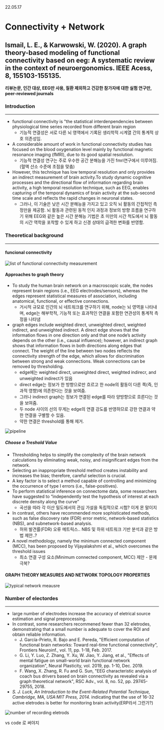 22.05.17


# Connectivity + Network


## Ismail, L. E., & Karwowski, W. (2020). A graph theory-based modeling of functional connectivity based on eeg: A systematic review in the context of neuroergonomics. IEEE Acess, 8, 155103-155135.
**리뷰논문, 인간 대상, EEG만 사용, 질환 제외하고 건강한 참가자에 대한 실험 연구만, peer-reviewed journals**

### Introduction
---------------------------------------
* functional connectivity is "the statistical interdenpendencies between physiological time series recorded from different brain region
  * 기능적 연결성은 서로 다른 뇌 영역에서 기록된 생리학적 시계열 간의 통계적 상호 의존성임.
*  A considerable amount of work in functional connectivity studies has focused on the blood oxygenation level mainly by functional magnetic resonance imaging (fMRI), due to its good spatial resolution.
   *  기능적 연결성 연구는 주로 우수한 공간 분해능을 가진 fmri연구에서 이루어짐.(혈액 산소 수준에 초점을 맞춤)     
*  However, this technique has low temporal resolution and only provides an indirect measurement of brain activity.To study dynamic cognitive processes and the directional flow of information regarding brain activity, a high temporal resolution technique, such as EEG, enables capturing of the temporal dynamics of brain activity at the sub-second time scale and reflects the rapid changes in neuronal states.
    * 그러나, 이 기술은 낮은 시간 분해능을 가지고 있고 오직 뇌 활동의 간접적인 측정만을 제공함. 뇌 활동과 관련된 동적 인지 과정과 정보의 방향 흐름을 연구하기 위해 EEG와 같은 높은 시간 분해능 기법은 초 미만의 시간 척도에서 뇌 활동의 시간 역학을 포착할 수 있게 하고 신경 상태의 급격한 변화를 반영함.

### Theoretical background
--------------------------
#### funcional connectivity
![list of functional connectivity measurement](https://user-images.githubusercontent.com/102893841/168727972-439284d2-b844-4ba1-ac10-e1219ddd1391.png)

#### Approaches to graph theory
* To study the human brain network on a macroscopic scale, the nodes represent brain regions (i.e., EEG electrodes/sensors), whereas the edges represent statistical measures of association, including anatomical, functional, or effective connections.
  *  거시적 규모로 인간의 뇌 네트워크를 연구하기 위해, node는 뇌 영역을 나타내며, edge는 해부학적, 기능적 또는 효과적인 연결을 포함한 연관성의 통계적 측정을 나타냄
* graph edges include weighted direct, unweighted direct, weighted indirect, and unweighted indirect. A direct edge shows that the information flows in one direction only and that one node’s activity depends on the other (i.e., causal influence); however, an indirect graph shows that information flows in both directions along edges that connect. The weight of the line between two nodes reflects the connectivity strength of the edge, which allows for discrimination between strong and weak connections. Weak connections can be removed by thresholding.
  * edge에는 weighted direct, unweighted direct, weighted indirecr, and unweighted indirect가 있음
  * direct edge는 정보가 한 방향으로만 흐르고 한 node의 활동이 다른 쪽(즉, 인과적 영향)에 의존한다는 것을 보여줌. 
  * 그러나 indirect graph는 정보가 연결된 edge를 따라 양방향으로 흐른다는 것을 보여줌. 
  * 두 node 사이의 선의 무게는 edge의 연결 강도를 반영하므로 강한 연결과 약한 연결을 구별할 수 있음.
  * 약한 연결은 threshold를 통해 제거.

![pipeline](https://user-images.githubusercontent.com/102893841/168746058-e4895eca-db0f-48eb-be39-0a6f78dbadaf.png)


##### Choose a Treshold Value
* Thresholding helps to simplify the complexity of the brain network calculations by eliminating weak, noisy, and insignificant edges from the network.
* Selecting an inappropriate threshold method creates instability and increases the bias; therefore, careful selection is crucial. 
* A key factor is to select a method capable of controlling and minimizing the occurrence of type I errors (i.e., false-positives).
* To perform statistical inference on connectome data, some researchers have suggested to “independently test the hypothesis of interest at each discrete density along the curve”
  *  곡선을 따라 각 이산 밀도에서의 관심 가설을 독립적으로 시험? 이게 몬 말이지
* In contrast, others have recommended more sophisticated methods, such as false discovery rate (FDR) error metric, network-based statistics (NBS), and subnetwork-based analysis.
  * 허위 발견률(FDR) 오류 메트릭스.. NBS 및 하위 네트워크 기반 분석과 같은 방법 제안..?
* A novel methodology, namely the minimum connected component (MCC), has been proposed by Vijayalakshmi et al., which overcomes the threshold issues
  * 최소 연결 구성 요소(Minimum connected component, MCC) 제안 - 문제 극복?

####  GRAPH THEORY MEASURES AND NETWORK TOPOLOGY PROPERTIES

![typical network meausre](https://user-images.githubusercontent.com/102893841/168749333-7fd62e2d-8c3d-406c-b943-8ecbb9cd21d2.png)


### Number of electordes
--------------------------
* large number of electrodes increase the accuracy of eletrical source estimation and signal preprocessing.
* In contrast, some researchers recommened fewer than 32 eletrodes, demonstrating that a small number is adequate to cover the ROI and obtain reliable information.
  *  J. García-Prieto, R. Bajo and E. Pereda, "Efficient computation of functional brain networks: Toward real-time functional connectivity", Frontiers Neuroinf., vol. 11, pp. 1-18, Feb. 2017.
  *  G. Li, Y. Luo, Z. Zhang, Y. Xu, W. Jiao, Y. Jiang, et al., "Effects of mental fatigue on small-world brain functional network organization", Neural Plasticity, vol. 2019, pp. 1-10, Dec. 2019.
  *  F. Wang, X. Zhang, R. Fu and G. Sun, "EEG characteristic analysis of coach bus drivers based on brain connectivity as revealed via a graph theoretical network", RSC Adv., vol. 8, no. 52, pp. 29745-29755, 2018.
*  *S. J. Luck, An Introduction to the Event-Related Potential Technique, Cambridge, MA, USA:MIT Press, 2014.* indicating that the use of 16-32 active eletrodes is better for monitoring brain activity(ERP라서 그런가?)

![number of recording eletrods](https://user-images.githubusercontent.com/102893841/168801065-4182b7b6-eef7-419b-bff6-00f946065e0c.png)



vs code 로 써야지 



